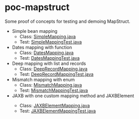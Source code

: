 # poc-mapstruct

Some proof of concepts for testing and demoing MapStruct.

- Simple bean mapping
  - Class: [SimpleMapping.java](src/main/java/ninckblokje/poc/mapstruct/mapping/SimpleMapping.java)
  - Test: [SimpleMappingTest.java](src/test/java/ninckblokje/poc/mapstruct/mapping/SimpleMappingTest.java)
- Dates mapping with function
  - Class: [DatesMapping.java](src/main/java/ninckblokje/poc/mapstruct/mapping/DatesMapping.java)
  - Test: [DatesMappingTest.java](src/test/java/ninckblokje/poc/mapstruct/mapping/DatesMappingTest.java)
- Deep mapping with list and records
  - Class: [DeepRecordMapping.java](src/main/java/ninckblokje/poc/mapstruct/mapping/DeepRecordMapping.java)
  - Test: [DeepRecordMappingTest.java](src/test/java/ninckblokje/poc/mapstruct/mapping/DeepRecordMappingTest.java)
- Mismatch mapping with enum
  - Class: [MismatchMapping.java](src/main/java/ninckblokje/poc/mapstruct/mapping/MismatchMapping.java)
  - Test: [MismatchMappingTest.java](src/test/java/ninckblokje/poc/mapstruct/mapping/MismatchMappingTest.java)
- JAXB with one custom mapping method and JAXBElement<T>
  - Class: [JAXBElementMapping.java](src/main/java/ninckblokje/poc/mapstruct/mapping/JAXBElementMapping.java)
  - Test: [JAXBElementMappingTest.java](src/test/java/ninckblokje/poc/mapstruct/mapping/JAXBElementMappingTest.java)
